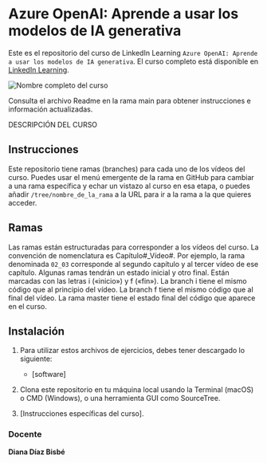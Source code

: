 # Azure OpenAI: Aprende a usar los modelos de IA generativa

Este es el repositorio del curso de LinkedIn Learning `Azure OpenAI: Aprende a usar los modelos de IA generativa`. El curso completo está disponible en [LinkedIn Learning][lil-course-url].

![Nombre completo del curso][lil-thumbnail-url] 

Consulta el archivo Readme en la rama main para obtener instrucciones e información actualizadas.

DESCRIPCIÓN DEL CURSO

## Instrucciones

Este repositorio tiene ramas (branches) para cada uno de los vídeos del curso. Puedes usar el menú emergente de la rama en GitHub para cambiar a una rama específica y echar un vistazo al curso en esa etapa, o puedes añadir `/tree/nombre_de_la_rama` a la URL para ir a la rama a la que quieres acceder.

## Ramas

Las ramas están estructuradas para corresponder a los vídeos del curso. La convención de nomenclatura es Capítulo#_Vídeo#. Por ejemplo, la rama denominada `02_03` corresponde al segundo capítulo y al tercer vídeo de ese capítulo. Algunas ramas tendrán un estado inicial y otro final. Están marcadas con las letras i («inicio») y f («fin»). La branch i tiene el mismo código que al principio del vídeo. La branch f tiene el mismo código que al final del vídeo. La rama master tiene el estado final del código que aparece en el curso.

## Instalación

1. Para utilizar estos archivos de ejercicios, debes tener descargado lo siguiente:
   - [software]

2. Clona este repositorio en tu máquina local usando la Terminal (macOS) o CMD (Windows), o una herramienta GUI como SourceTree.
3. [Instrucciones específicas del curso].

### Docente

**Diana Díaz Bisbé**

[0]: # (Replace these placeholder URLs with actual course URLs)
[lil-course-url]: https://www.linkedin.com/learning/azure-openai-aprende-a-usar-los-modelos-de-ia-generativa/
[lil-thumbnail-url]: https://media.licdn.com/dms/image/D4E0DAQG0d4JJo5x-Wg/learning-public-crop_675_1200/0/1717501882905?e=2147483647&v=beta&t=5ll4W69ZoBC9lNX49N4Rmjej4-lrafy4AGe9Pyb4IwU

[1]: # (End of ES-Instruction ###############################################################################################)

